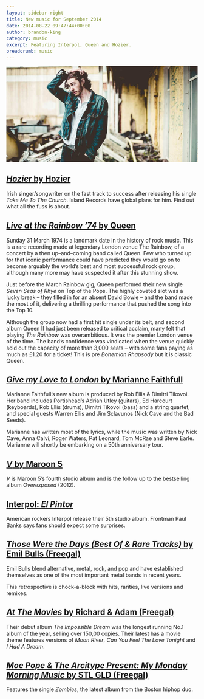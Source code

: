 ```yaml
---
layout: sidebar-right
title: New music for September 2014
date: 2014-08-22 09:47:44+00:00
author: brandon-king
category: music
excerpt: Featuring Interpol, Queen and Hozier.
breadcrumb: music
---
```

![Hozier](/images/featured/featured-hozier.jpg)

## [<cite>Hozier</cite> by Hozier](https://suffolk.spydus.co.uk/cgi-bin/spydus.exe/ENQ/OPAC/BIBENQ/55930766?QRY=CTIBIB%3C%20IRN%2841681776%29&QRYTEXT=Hozier%20[sound%20recording])

Irish singer/songwriter on the fast track to success after releasing his single <cite>Take Me To The Church</cite>. Island Records have global plans for him. Find out what all the fuss is about.

## [<cite>Live at the Rainbow ‘74</cite> by Queen](https://suffolk.spydus.co.uk/cgi-bin/spydus.exe/ENQ/OPAC/BIBENQ/55931194?QRY=CTIBIB%3C%20IRN%2841337747%29&QRYTEXT=Live%20at%20the%20Rainbow%20%2774%20[sound%20recording])

Sunday 31 March 1974 is a landmark date in the history of rock music. This is a rare recording made at legendary London venue The Rainbow, of a concert by a then up–and–coming band called Queen. Few who turned up for that iconic performance could have predicted they would go on to become arguably the world’s best and most successful rock group, although many more may have suspected it after this stunning show.

Just before the March Rainbow gig, Queen performed their new single <cite>Seven Seas of Rhye</cite> on Top of the Pops. The highly coveted slot was a lucky break – they filled in for an absent David Bowie – and the band made the most of it, delivering a thrilling performance that pushed the song into the Top 10.

Although the group now had a first hit single under its belt, and second album Queen II had just been released to critical acclaim, many felt that playing <cite>The Rainbow</cite> was overambitious. It was the premier London venue of the time. The band’s confidence was vindicated when the venue quickly sold out the capacity of more than 3,000 seats – with some fans paying as much as £1.20 for a ticket! This is pre <cite>Bohemian Rhapsody</cite> but it is classic Queen.

## [<cite>Give my Love to London</cite> by Marianne Faithfull](https://suffolk.spydus.co.uk/cgi-bin/spydus.exe/ENQ/OPAC/BIBENQ/55931945?QRY=CTIBIB%3C%20IRN%2841338979%29&QRYTEXT=Give%20my%20love%20to%20London%20[sound%20recording])

Marianne Faithfull’s new album is produced by Rob Ellis & Dimitri Tikovoi. Her band includes Portishead&#8217;s Adrian Utley (guitars), Ed Harcourt (keyboards), Rob Ellis (drums), Dimitri Tikovoi (bass) and a string quartet, and special guests Warren Ellis and Jim Sclavunos (Nick Cave and the Bad Seeds).

Marianne has written most of the lyrics, while the music was written by Nick Cave, Anna Calvi, Roger Waters, Pat Leonard, Tom McRae and Steve Earle. Marianne will shortly be embarking on a 50th anniversary tour.

## [<cite>V</cite> by Maroon 5](https://suffolk.spydus.co.uk/cgi-bin/spydus.exe/ENQ/OPAC/BIBENQ/55933244?QRY=CTIBIB%3C%20IRN%2812527199%29&QRYTEXT=V%20[sound%20recording])

<cite>V</cite> is Maroon 5’s fourth studio album and is the follow up to the bestselling album <cite>Overexposed</cite> (2012).

## [Interpol: <cite>El Pintor</cite>](https://suffolk.spydus.co.uk/cgi-bin/spydus.exe/ENQ/OPAC/BIBENQ/55934487?QRY=CTIBIB%3C%20IRN%2840991870%29&QRYTEXT=El%20pintor%20[sound%20recording])

American rockers Interpol release their 5th studio album. Frontman Paul Banks says fans should expect some surprises.

## [<cite>Those Were the Days (Best Of & Rare Tracks)</cite> by Emil Bulls (Freegal)](http://suffolklibraries.freegalmusic.com/artists/view/RW1pbCBCdWxscw==/29417523/c29ueQ==)

Emil Bulls blend alternative, metal, rock, and pop and have established themselves as one of the most important metal bands in recent years.

This retrospective is chock-a-block with hits, rarities, live versions and remixes.

## [<cite>At The Movies</cite> by Richard & Adam (Freegal)](http://suffolklibraries.freegalmusic.com/artists/view/UmljaGFyZCAmIEFkYW0=/29190139/c29ueQ==)

Their debut album <cite>The Impossible Dream</cite> was the longest running No.1 album of the year, selling over 150,00 copies. Their latest has a movie theme features versions of <cite>Moon River</cite>, <cite>Can You Feel The Love Tonight</cite> and <cite>I Had A Dream</cite>.

## [<cite>Moe Pope & The Arcitype Present: My Monday Morning Music</cite> by STL GLD (Freegal)](http://suffolklibraries.freegalmusic.com/artists/view/U1RMIEdMRA==/853044003441/aW9kYQ==)

Features the single <cite>Zombies</cite>, the latest album from the Boston hiphop duo.
